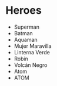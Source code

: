 # Heroes

* Superman
* Batman
* Aquaman
* Mujer Maravilla
* Linterna Verde
* Robin
* Volcán Negro
* Atom
* ATOM
